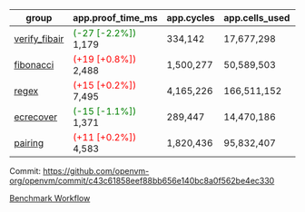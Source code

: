 | group | app.proof_time_ms | app.cycles | app.cells_used | leaf.proof_time_ms | leaf.cycles | leaf.cells_used |
| -- | -- | -- | -- | -- | -- | -- |
| [verify_fibair](https://github.com/openvm-org/openvm/blob/benchmark-results/benchmarks-pr/1631/verify_fibair-c43c61858eef88bb656e140bc8a0f562be4ec330.md) |<span style='color: green'>(-27 [-2.2%])</span> 1,179 |  334,142 |  17,677,298 |- | - | - |
| [fibonacci](https://github.com/openvm-org/openvm/blob/benchmark-results/benchmarks-pr/1631/fibonacci-c43c61858eef88bb656e140bc8a0f562be4ec330.md) |<span style='color: red'>(+19 [+0.8%])</span> 2,488 |  1,500,277 |  50,589,503 |- | - | - |
| [regex](https://github.com/openvm-org/openvm/blob/benchmark-results/benchmarks-pr/1631/regex-c43c61858eef88bb656e140bc8a0f562be4ec330.md) |<span style='color: red'>(+15 [+0.2%])</span> 7,495 |  4,165,226 |  166,511,152 |- | - | - |
| [ecrecover](https://github.com/openvm-org/openvm/blob/benchmark-results/benchmarks-pr/1631/ecrecover-c43c61858eef88bb656e140bc8a0f562be4ec330.md) |<span style='color: green'>(-15 [-1.1%])</span> 1,371 |  289,447 |  14,470,186 |- | - | - |
| [pairing](https://github.com/openvm-org/openvm/blob/benchmark-results/benchmarks-pr/1631/pairing-c43c61858eef88bb656e140bc8a0f562be4ec330.md) |<span style='color: red'>(+11 [+0.2%])</span> 4,583 |  1,820,436 |  95,832,407 |- | - | - |


Commit: https://github.com/openvm-org/openvm/commit/c43c61858eef88bb656e140bc8a0f562be4ec330

[Benchmark Workflow](https://github.com/openvm-org/openvm/actions/runs/14983804946)
